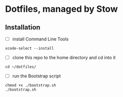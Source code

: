 # Dotfiles, managed by Stow

## Installation

* [ ] install Command Line Tools
~~~
xcode-select --install
~~~

* [ ] clone this repo to the home directory and cd into it
~~~
cd ~/dotfiles/
~~~

* [ ] run the Bootstrap script
~~~
chmod +x ./bootstrap.sh
./bootstrap.sh
~~~